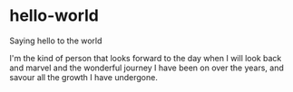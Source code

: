 # hello-world
Saying hello to the world

I'm the kind of person that looks forward to the day when I will look back and marvel and the wonderful journey I have been on over the years, and savour all the growth I have undergone.

